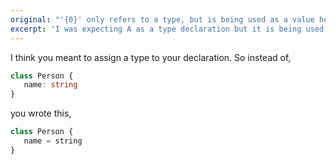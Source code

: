 ```yaml
---
original: "'{0}' only refers to a type, but is being used as a value here."
excerpt: 'I was expecting A as a type declaration but it is being used as a value here.'
---
```


I think you meant to assign a type to your declaration. So instead of,

```ts
class Person {
   name: string
}
```

you wrote this,

```ts
class Person {
   name = string
}
```
